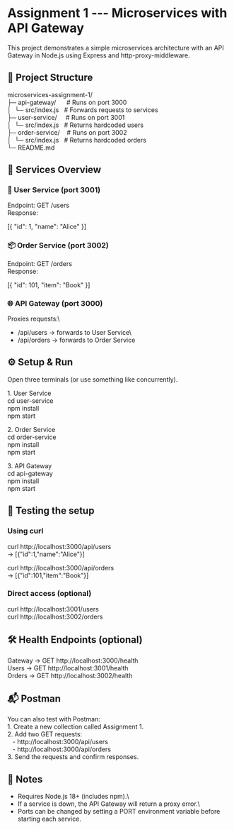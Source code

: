 Assignment 1 --- Microservices with API Gateway
=============================================

This project demonstrates a simple microservices architecture with an API Gateway in Node.js using Express and http-proxy-middleware.

📂 Project Structure
--------------------

microservices-assignment-1/\
├─ api-gateway/      # Runs on port 3000\
│  └─ src/index.js   # Forwards requests to services\
├─ user-service/     # Runs on port 3001\
│  └─ src/index.js   # Returns hardcoded users\
├─ order-service/    # Runs on port 3002\
│  └─ src/index.js   # Returns hardcoded orders\
└─ README.md

🚀 Services Overview
--------------------

### 👤 User Service (port 3001)

Endpoint: GET /users\
Response:

[{ "id": 1, "name": "Alice" }]

### 📦 Order Service (port 3002)

Endpoint: GET /orders\
Response:

[{ "id": 101, "item": "Book" }]

### 🌐 API Gateway (port 3000)

Proxies requests:\
- /api/users → forwards to User Service\
- /api/orders → forwards to Order Service

⚙️ Setup & Run
--------------

Open three terminals (or use something like concurrently).

1\. User Service\
cd user-service\
npm install\
npm start

2\. Order Service\
cd order-service\
npm install\
npm start

3\. API Gateway\
cd api-gateway\
npm install\
npm start

🧪 Testing the setup
--------------------

### Using curl

curl http://localhost:3000/api/users\
→ [{"id":1,"name":"Alice"}]

curl http://localhost:3000/api/orders\
→ [{"id":101,"item":"Book"}]

### Direct access (optional)

curl http://localhost:3001/users\
curl http://localhost:3002/orders

🛠 Health Endpoints (optional)
------------------------------

Gateway → GET http://localhost:3000/health\
Users → GET http://localhost:3001/health\
Orders → GET http://localhost:3002/health

📬 Postman
----------

You can also test with Postman:\
1\. Create a new collection called Assignment 1.\
2\. Add two GET requests:\
   - http://localhost:3000/api/users\
   - http://localhost:3000/api/orders\
3\. Send the requests and confirm responses.

📌 Notes
--------

- Requires Node.js 18+ (includes npm).\
- If a service is down, the API Gateway will return a proxy error.\
- Ports can be changed by setting a PORT environment variable before starting each service.
